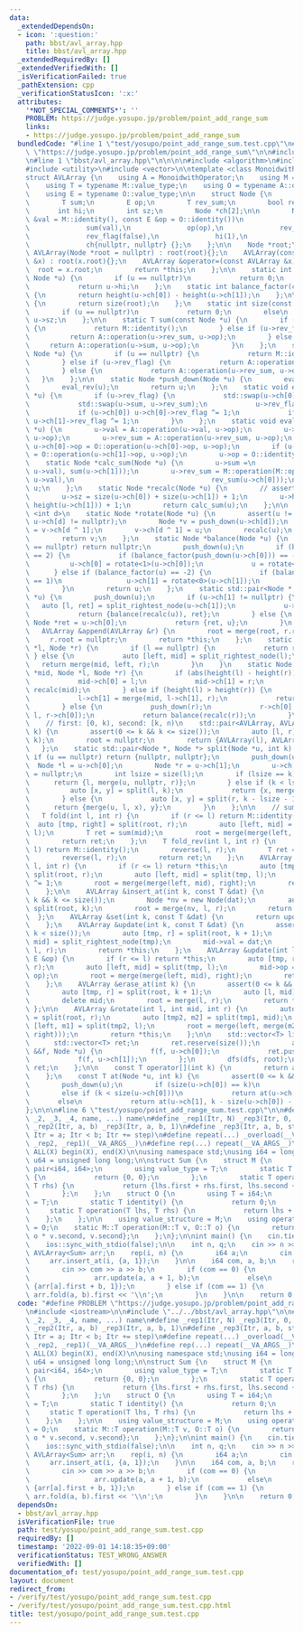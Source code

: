 ```yaml
---
data:
  _extendedDependsOn:
  - icon: ':question:'
    path: bbst/avl_array.hpp
    title: bbst/avl_array.hpp
  _extendedRequiredBy: []
  _extendedVerifiedWith: []
  _isVerificationFailed: true
  _pathExtension: cpp
  _verificationStatusIcon: ':x:'
  attributes:
    '*NOT_SPECIAL_COMMENTS*': ''
    PROBLEM: https://judge.yosupo.jp/problem/point_add_range_sum
    links:
    - https://judge.yosupo.jp/problem/point_add_range_sum
  bundledCode: "#line 1 \"test/yosupo/point_add_range_sum.test.cpp\"\n#define PROBLEM\
    \ \"https://judge.yosupo.jp/problem/point_add_range_sum\"\n\n#include <iostream>\n\
    \n#line 1 \"bbst/avl_array.hpp\"\n\n\n\n#include <algorithm>\n#include <cassert>\n\
    #include <utility>\n#include <vector>\n\ntemplate <class MonoidwithOperator>\n\
    struct AVLArray {\n    using A = MonoidwithOperator;\n    using M = typename A::value_structure;\n\
    \    using T = typename M::value_type;\n    using O = typename A::operator_structure;\n\
    \    using E = typename O::value_type;\n\n    struct Node {\n        T val;\n\
    \        T sum;\n        E op;\n        T rev_sum;\n        bool rev_flag;\n \
    \       int hi;\n        int sz;\n        Node *ch[2];\n\n        Node(const T\
    \ &val = M::identity(), const E &op = O::identity())\n            : val(val),\n\
    \              sum(val),\n              op(op),\n              rev_sum(val),\n\
    \              rev_flag(false),\n              hi(1),\n              sz(1),\n\
    \              ch{nullptr, nullptr} {};\n    };\n\n    Node *root;\n\n    explicit\
    \ AVLArray(Node *root = nullptr) : root(root){};\n    AVLArray(const AVLArray\
    \ &x) : root(x.root){};\n    AVLArray &operator=(const AVLArray &x) {\n      \
    \  root = x.root;\n        return *this;\n    };\n\n    static int height(const\
    \ Node *u) {\n        if (u == nullptr)\n            return 0;\n        else\n\
    \            return u->hi;\n    };\n    static int balance_factor(const Node *u)\
    \ {\n        return height(u->ch[0]) - height(u->ch[1]);\n    };\n\n    int size()\
    \ {\n        return size(root);\n    };\n    static int size(const Node *u) {\n\
    \        if (u == nullptr)\n            return 0;\n        else\n            return\
    \ u->sz;\n    };\n\n    static T sum(const Node *u) {\n        if (u == nullptr)\
    \ {\n            return M::identity();\n        } else if (u->rev_flag) {\n  \
    \          return A::operation(u->rev_sum, u->op);\n        } else {\n       \
    \     return A::operation(u->sum, u->op);\n        }\n    };\n    static T rev_sum(const\
    \ Node *u) {\n        if (u == nullptr) {\n            return M::identity();\n\
    \        } else if (u->rev_flag) {\n            return A::operation(u->sum, u->op);\n\
    \        } else {\n            return A::operation(u->rev_sum, u->op);\n     \
    \   }\n    };\n\n    static Node *push_down(Node *u) {\n        eval_lazy(u);\n\
    \        eval_rev(u);\n        return u;\n    };\n    static void eval_rev(Node\
    \ *u) {\n        if (u->rev_flag) {\n            std::swap(u->ch[0], u->ch[1]);\n\
    \            std::swap(u->sum, u->rev_sum);\n            u->rev_flag = false;\n\
    \            if (u->ch[0]) u->ch[0]->rev_flag ^= 1;\n            if (u->ch[1])\
    \ u->ch[1]->rev_flag ^= 1;\n        }\n    };\n    static void eval_lazy(Node\
    \ *u) {\n        u->val = A::operation(u->val, u->op);\n        u->sum = A::operation(u->sum,\
    \ u->op);\n        u->rev_sum = A::operation(u->rev_sum, u->op);\n        if (u->ch[0])\
    \ u->ch[0]->op = O::operation(u->ch[0]->op, u->op);\n        if (u->ch[1]) u->ch[1]->op\
    \ = O::operation(u->ch[1]->op, u->op);\n        u->op = O::identity();\n    };\n\
    \    static Node *calc_sum(Node *u) {\n        u->sum =\n            M::operation(M::operation(sum(u->ch[0]),\
    \ u->val), sum(u->ch[1]));\n        u->rev_sum = M::operation(M::operation(rev_sum(u->ch[1]),\
    \ u->val),\n                                  rev_sum(u->ch[0]));\n        return\
    \ u;\n    };\n    static Node *recalc(Node *u) {\n        // assert(u->op == O::identity());\n\
    \        u->sz = size(u->ch[0]) + size(u->ch[1]) + 1;\n        u->hi = std::max(height(u->ch[0]),\
    \ height(u->ch[1])) + 1;\n        return calc_sum(u);\n    };\n\n    template\
    \ <int d>\n    static Node *rotate(Node *u) {\n        assert(u != nullptr &&\
    \ u->ch[d] != nullptr);\n        Node *v = push_down(u->ch[d]);\n        u->ch[d]\
    \ = v->ch[d ^ 1];\n        v->ch[d ^ 1] = u;\n        recalc(u);\n        recalc(v);\n\
    \        return v;\n    };\n    static Node *balance(Node *u) {\n        if (u\
    \ == nullptr) return nullptr;\n        push_down(u);\n        if (balance_factor(u)\
    \ == 2) {\n            if (balance_factor(push_down(u->ch[0])) == -1)\n      \
    \          u->ch[0] = rotate<1>(u->ch[0]);\n            u = rotate<0>(u);\n  \
    \      } else if (balance_factor(u) == -2) {\n            if (balance_factor(push_down(u->ch[1]))\
    \ == 1)\n                u->ch[1] = rotate<0>(u->ch[1]);\n            u = rotate<1>(u);\n\
    \        }\n        return u;\n    };\n    static std::pair<Node *, Node *> split_rightest_node(Node\
    \ *u) {\n        push_down(u);\n        if (u->ch[1] != nullptr) {\n         \
    \   auto [l, ret] = split_rightest_node(u->ch[1]);\n            u->ch[1] = l;\n\
    \            return {balance(recalc(u)), ret};\n        } else {\n           \
    \ Node *ret = u->ch[0];\n            return {ret, u};\n        }\n    };\n\n \
    \   AVLArray &append(AVLArray &r) {\n        root = merge(root, r.root);\n   \
    \     r.root = nullptr;\n        return *this;\n    };\n    static Node *merge(Node\
    \ *l, Node *r) {\n        if (l == nullptr) {\n            return r;\n       \
    \ } else {\n            auto [left, mid] = split_rightest_node(l);\n         \
    \   return merge(mid, left, r);\n        }\n    }\n    static Node *merge(Node\
    \ *mid, Node *l, Node *r) {\n        if (abs(height(l) - height(r)) <= 1) {\n\
    \            mid->ch[0] = l;\n            mid->ch[1] = r;\n            return\
    \ recalc(mid);\n        } else if (height(l) > height(r)) {\n            push_down(l);\n\
    \            l->ch[1] = merge(mid, l->ch[1], r);\n            return balance(recalc(l));\n\
    \        } else {\n            push_down(r);\n            r->ch[0] = merge(mid,\
    \ l, r->ch[0]);\n            return balance(recalc(r));\n        }\n    };\n\n\
    \    // first: [0, k), second: [k, n)\n    std::pair<AVLArray, AVLArray> split_at(int\
    \ k) {\n        assert(0 <= k && k <= size());\n        auto [l, r] = split(root,\
    \ k);\n        root = nullptr;\n        return {AVLArray(l), AVLArray(r)};\n \
    \   };\n    static std::pair<Node *, Node *> split(Node *u, int k) {\n       \
    \ if (u == nullptr) return {nullptr, nullptr};\n        push_down(u);\n      \
    \  Node *l = u->ch[0];\n        Node *r = u->ch[1];\n        u->ch[0] = u->ch[1]\
    \ = nullptr;\n        int lsize = size(l);\n        if (lsize == k) {\n      \
    \      return {l, merge(u, nullptr, r)};\n        } else if (k < lsize) {\n  \
    \          auto [x, y] = split(l, k);\n            return {x, merge(u, y, r)};\n\
    \        } else {\n            auto [x, y] = split(r, k - lsize - 1);\n      \
    \      return {merge(u, l, x), y};\n        }\n    };\n\n    // sum [l, r)\n \
    \   T fold(int l, int r) {\n        if (r <= l) return M::identity();\n      \
    \  auto [tmp, right] = split(root, r);\n        auto [left, mid] = split(tmp,\
    \ l);\n        T ret = sum(mid);\n        root = merge(merge(left, mid), right);\n\
    \        return ret;\n    };\n    T fold_rev(int l, int r) {\n        if (r <=\
    \ l) return M::identity();\n        reverse(l, r);\n        T ret = fold(l, r);\n\
    \        reverse(l, r);\n        return ret;\n    };\n    AVLArray &reverse(int\
    \ l, int r) {\n        if (r <= l) return *this;\n        auto [tmp, right] =\
    \ split(root, r);\n        auto [left, mid] = split(tmp, l);\n        mid->rev_flag\
    \ ^= 1;\n        root = merge(merge(left, mid), right);\n        return *this;\n\
    \    };\n\n    AVLArray &insert_at(int k, const T &dat) {\n        assert(0 <=\
    \ k && k <= size());\n        Node *nv = new Node(dat);\n        auto [l, r] =\
    \ split(root, k);\n        root = merge(nv, l, r);\n        return *this;\n  \
    \  };\n    AVLArray &set(int k, const T &dat) {\n        return update(k, dat);\n\
    \    };\n    AVLArray &update(int k, const T &dat) {\n        assert(0 <= k &&\
    \ k < size());\n        auto [tmp, r] = split(root, k + 1);\n        auto [l,\
    \ mid] = split_rightest_node(tmp);\n        mid->val = dat;\n        root = merge(mid,\
    \ l, r);\n        return *this;\n    };\n    AVLArray &update(int l, int r, const\
    \ E &op) {\n        if (r <= l) return *this;\n        auto [tmp, right] = split(root,\
    \ r);\n        auto [left, mid] = split(tmp, l);\n        mid->op = O::operation(mid->op,\
    \ op);\n        root = merge(merge(left, mid), right);\n        return *this;\n\
    \    };\n    AVLArray &erase_at(int k) {\n        assert(0 <= k && k < size());\n\
    \        auto [tmp, r] = split(root, k + 1);\n        auto [l, mid] = split_rightest_node(tmp);\n\
    \        delete mid;\n        root = merge(l, r);\n        return *this;\n   \
    \ };\n\n    AVLArray &rotate(int l, int mid, int r) {\n        auto [tmp1, right]\
    \ = split(root, r);\n        auto [tmp2, m2] = split(tmp1, mid);\n        auto\
    \ [left, m1] = split(tmp2, l);\n        root = merge(left, merge(m2, merge(m1,\
    \ right)));\n        return *this;\n    };\n\n    std::vector<T> list() {\n  \
    \      std::vector<T> ret;\n        ret.reserve(size());\n        auto dfs = [&](auto\
    \ &&f, Node *u) {\n            f(f, u->ch[0]);\n            ret.push_back(u->dat);\n\
    \            f(f, u->ch[1]);\n        };\n        dfs(dfs, root);\n        return\
    \ ret;\n    };\n\n    const T operator[](int k) {\n        return at(root, k);\n\
    \    };\n    const T at(Node *u, int k) {\n        assert(0 <= k && k < size(u));\n\
    \        push_down(u);\n        if (size(u->ch[0]) == k)\n            return u->val;\n\
    \        else if (k < size(u->ch[0]))\n            return at(u->ch[0], k);\n \
    \       else\n            return at(u->ch[1], k - size(u->ch[0]) - 1);\n    };\n\
    };\n\n\n#line 6 \"test/yosupo/point_add_range_sum.test.cpp\"\n\n#define _overload(_1,\
    \ _2, _3, _4, name, ...) name\n#define _rep1(Itr, N) _rep3(Itr, 0, N, 1)\n#define\
    \ _rep2(Itr, a, b) _rep3(Itr, a, b, 1)\n#define _rep3(Itr, a, b, step) for (i64\
    \ Itr = a; Itr < b; Itr += step)\n#define repeat(...) _overload(__VA_ARGS__, _rep3,\
    \ _rep2, _rep1)(__VA_ARGS__)\n#define rep(...) repeat(__VA_ARGS__)\n\n#define\
    \ ALL(X) begin(X), end(X)\n\nusing namespace std;\nusing i64 = long long;\nusing\
    \ u64 = unsigned long long;\n\nstruct Sum {\n    struct M {\n        using T =\
    \ pair<i64, i64>;\n        using value_type = T;\n        static T identity()\
    \ {\n            return {0, 0};\n        };\n        static T operation(T lhs,\
    \ T rhs) {\n            return {lhs.first + rhs.first, lhs.second + rhs.second};\n\
    \        };\n    };\n    struct O {\n        using T = i64;\n        using value_type\
    \ = T;\n        static T identity() {\n            return 0;\n        };\n   \
    \     static T operation(T lhs, T rhs) {\n            return lhs + rhs;\n    \
    \    };\n    };\n\n    using value_structure = M;\n    using operator_structure\
    \ = O;\n    static M::T operation(M::T v, O::T o) {\n        return {v.first +\
    \ o * v.second, v.second};\n    };\n};\n\nint main() {\n    cin.tie(nullptr);\n\
    \    ios::sync_with_stdio(false);\n\n    int n, q;\n    cin >> n >> q;\n\n   \
    \ AVLArray<Sum> arr;\n    rep(i, n) {\n        i64 a;\n        cin >> a;\n   \
    \     arr.insert_at(i, {a, 1});\n    }\n\n    i64 com, a, b;\n    rep(_, q) {\n\
    \        cin >> com >> a >> b;\n        if (com == 0) {\n            if (_ & 1)\n\
    \                arr.update(a, a + 1, b);\n            else\n                arr.set(a,\
    \ {arr[a].first + b, 1});\n        } else if (com == 1) {\n            cout <<\
    \ arr.fold(a, b).first << '\\n';\n        }\n    }\n\n    return 0;\n}\n"
  code: "#define PROBLEM \"https://judge.yosupo.jp/problem/point_add_range_sum\"\n\
    \n#include <iostream>\n\n#include \"../../bbst/avl_array.hpp\"\n\n#define _overload(_1,\
    \ _2, _3, _4, name, ...) name\n#define _rep1(Itr, N) _rep3(Itr, 0, N, 1)\n#define\
    \ _rep2(Itr, a, b) _rep3(Itr, a, b, 1)\n#define _rep3(Itr, a, b, step) for (i64\
    \ Itr = a; Itr < b; Itr += step)\n#define repeat(...) _overload(__VA_ARGS__, _rep3,\
    \ _rep2, _rep1)(__VA_ARGS__)\n#define rep(...) repeat(__VA_ARGS__)\n\n#define\
    \ ALL(X) begin(X), end(X)\n\nusing namespace std;\nusing i64 = long long;\nusing\
    \ u64 = unsigned long long;\n\nstruct Sum {\n    struct M {\n        using T =\
    \ pair<i64, i64>;\n        using value_type = T;\n        static T identity()\
    \ {\n            return {0, 0};\n        };\n        static T operation(T lhs,\
    \ T rhs) {\n            return {lhs.first + rhs.first, lhs.second + rhs.second};\n\
    \        };\n    };\n    struct O {\n        using T = i64;\n        using value_type\
    \ = T;\n        static T identity() {\n            return 0;\n        };\n   \
    \     static T operation(T lhs, T rhs) {\n            return lhs + rhs;\n    \
    \    };\n    };\n\n    using value_structure = M;\n    using operator_structure\
    \ = O;\n    static M::T operation(M::T v, O::T o) {\n        return {v.first +\
    \ o * v.second, v.second};\n    };\n};\n\nint main() {\n    cin.tie(nullptr);\n\
    \    ios::sync_with_stdio(false);\n\n    int n, q;\n    cin >> n >> q;\n\n   \
    \ AVLArray<Sum> arr;\n    rep(i, n) {\n        i64 a;\n        cin >> a;\n   \
    \     arr.insert_at(i, {a, 1});\n    }\n\n    i64 com, a, b;\n    rep(_, q) {\n\
    \        cin >> com >> a >> b;\n        if (com == 0) {\n            if (_ & 1)\n\
    \                arr.update(a, a + 1, b);\n            else\n                arr.set(a,\
    \ {arr[a].first + b, 1});\n        } else if (com == 1) {\n            cout <<\
    \ arr.fold(a, b).first << '\\n';\n        }\n    }\n\n    return 0;\n}"
  dependsOn:
  - bbst/avl_array.hpp
  isVerificationFile: true
  path: test/yosupo/point_add_range_sum.test.cpp
  requiredBy: []
  timestamp: '2022-09-01 14:18:35+09:00'
  verificationStatus: TEST_WRONG_ANSWER
  verifiedWith: []
documentation_of: test/yosupo/point_add_range_sum.test.cpp
layout: document
redirect_from:
- /verify/test/yosupo/point_add_range_sum.test.cpp
- /verify/test/yosupo/point_add_range_sum.test.cpp.html
title: test/yosupo/point_add_range_sum.test.cpp
---
```

